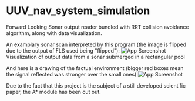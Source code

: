 # UUV_nav_system_simulation
Forward Looking Sonar output reader bundled with RRT collision avoidance algorithm, along with data visualization. 

An examplary sonar scan interpreted by this program (the image is flipped due to the output of FLS used being "flipped"):
![App Screenshot](https://i.imgur.com/QrmY9Ca.png)
Visualization of output data from a sonar submerged in a rectangular pool

And here is a drawing of the factual environment (bigger red boxes mean the signal reflected was stronger over the small ones)
![App Screenshot](https://i.imgur.com/j10cWeE.png)


Due to the fact that this project is the subject of a still developed scientific paper, the A* module has been cut out.
